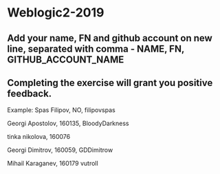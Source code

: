 # Weblogic2-2019
Add your name, FN and github account on new line, separated with comma - NAME, FN, GITHUB_ACCOUNT_NAME
------------------------------------
Completing the exercise will grant you positive feedback.
------------------------------------
Example: Spas Filipov, NO, filipovspas

Georgi Apostolov, 160135, BloodyDarkness

tinka nikolova, 160076

Georgi Dimitrov, 160059, GDDimitrow

Mihail Karaganev, 160179 vutroll
